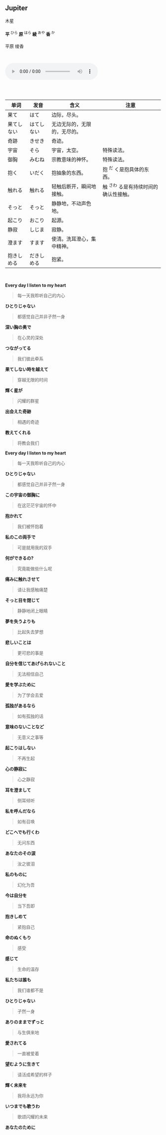 ## Jupiter

木星

#### 平 <sup style="font-weight:normal;">ひら</sup> 原 <sup style="font-weight:normal;">はら</sup> 綾 <sup style="font-weight:normal;">あや</sup> 香 <sup style="font-weight:normal;">か</sup>

平原 绫香

<br>

<audio id="audios" controls="" height="100" width="100%" preload="metadata" src="https://dlink.host/1drv/aHR0cHM6Ly8xZHJ2Lm1zL3UvcyFBbGd2Z3FscVY2Zm5pQVY0bFMyZzhsN3Bac0J1P2U9SjNNdzdY.mp3"></audio>

<br>

<br>

| 单词       | 发音       | 含义                         | 注意                                            |
| ---------- | ---------- | ---------------------------- | ----------------------------------------------- |
| 果て       | はて       | 边际，尽头。                 |                                                 |
| 果てしない | はてしない | 无边无际的，无限的，无尽的。 |                                                 |
| 奇跡       | きせき     | 奇迹。                       |                                                 |
| 宇宙       | そら       | 宇宙，太空。                 | 特殊读法。                                      |
| 御胸       | みむね     | 宗教意味的神怀。             | 特殊读法。                                      |
| 抱く       | いだく     | 抱抽象的东西。               | 抱 <sup>だ</sup> く是抱具体的东西。             |
| 触れる     | 触れる     | 轻触后断开，瞬间地接触。     | 触 <sup>さわ</sup> る是有持续时间的确认性接触。 |
| そっと     | そっと     | 静静地，不动声色地。         |                                                 |
| 起こり     | おこり     | 起源。                       |                                                 |
| 静寂       | しじま     | 寂静。                       |                                                 |
| 澄ます     | すます     | 使清。洗耳澄心，集中精神。   |                                                 |
| 抱きしめる | だきしめる | 抱紧。                       |                                                 |

<br>

**Every day I listen to my heart**

>每一天我聆听自己的内心

**ひとりじゃない**

>都感觉自己并非孑然一身

**深い胸の奥で**

>在心灵的深处

**つながってる**

>我们彼此牵系

**果てしない時を越えて**

>穿越无限的时间

**輝く星が**

>闪耀的群星

**出会えた奇跡**

>相遇的奇迹

**教えてくれる**

>将教会我们

**Every day I listen to my heart**

>每一天我聆听自己的内心

**ひとりじゃない**

>都感觉自己并非孑然一身

**この宇宙の御胸に**

>在这茫茫宇宙的怀中

**抱かれて**

>我们被怀抱着

**私のこの両手で**

>可是就用我的双手

**何ができるの?**

>究竟能做些什么呢

**痛みに触れさせて**

>请让我感触痛楚

**そっと目を閉じて**

>静静地闭上眼睛

**夢を失うよりも**

>比起失去梦想

**悲しいことは**

>更可悲的事是

**自分を信じてあげられないこと**

>无法相信自己

**愛を学ぶために**

>为了学会去爱

**孤独があるなら**

>如有孤独的话

**意味のないことなど**

>无意义之事等

**起こりはしない**

>不再生起

**心の静寂に**

>心之静寂

**耳を澄まして**

>侧耳倾听

**私を呼んだなら**

>如有召唤

**どこへでも行くわ**

>无问东西

**あなたのその涙**

>汝之彼泪

**私のものに**

>幻化为吾

**今は自分を**

>当下吾即

**抱きしめて**

>紧抱自己

**命のぬくもり**

>感受

**感じて**

>生命的温存

**私たちは誰も**

>我们谁都不是

**ひとりじゃない**

>孑然一身

**ありのままでずっと**

>与生俱来地

**愛されてる**

>一直被爱着

**望むように生きて**

>请活成希望的样子

**輝く未来を**

>我将永远为你

**いつまでも歌うわ**

>歌颂闪耀的未来

**あなたのために**

